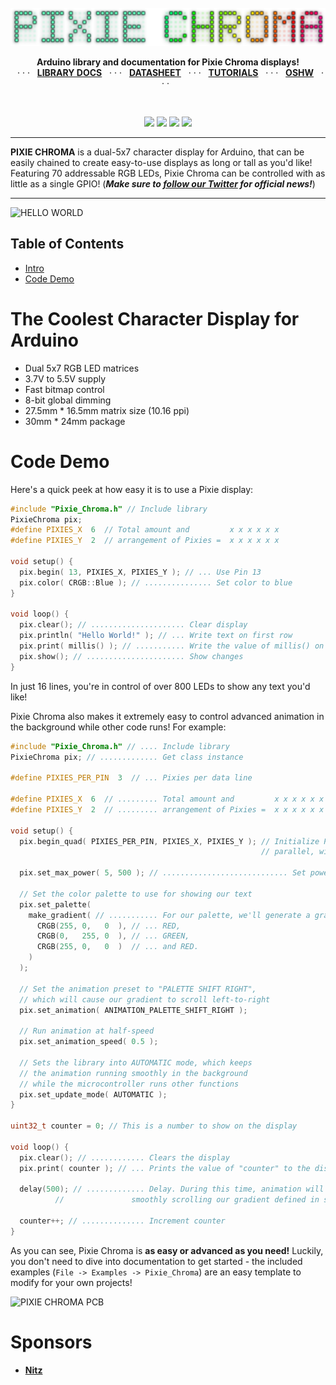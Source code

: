 <br>
<img src="extras/img/logo.png">
<p align="center">
  <b>Arduino library and documentation for Pixie Chroma displays!</b><br>
  &nbsp;&nbsp;· · ·&nbsp;&nbsp;
  <a href="https://connornishijima.github.io/Pixie_Chroma/?section=docs"><b>LIBRARY DOCS</b></a>
  &nbsp;&nbsp;· · ·&nbsp;&nbsp;
  <a href="https://connornishijima.github.io/Pixie_Chroma/?section=datasheet"><b>DATASHEET</b></a>
  &nbsp;&nbsp;· · ·&nbsp;&nbsp;
  <a href="https://connornishijima.github.io/Pixie_Chroma/?section=tutorials"><b>TUTORIALS</b></a>
  &nbsp;&nbsp;· · ·&nbsp;&nbsp;
  <a href="extras/OSHW"><b>OSHW</b></a>
  &nbsp;&nbsp;· · ·&nbsp;&nbsp;
</p>
<br>
<p align="center">
  <img src="https://github.com/connornishijima/Pixie_Chroma/actions/workflows/arduino_lint.yml/badge.svg">
  <img src="https://github.com/connornishijima/Pixie_Chroma/actions/workflows/arduino_build.yml/badge.svg">
  <img src="https://github.com/connornishijima/Pixie_Chroma/actions/workflows/docs_and_reports.yml/badge.svg">
  <a href="https://www.ardu-badge.com/Pixie_Chroma"><img src="https://www.ardu-badge.com/badge/Pixie_Chroma.svg"></a>
</p>

---------------------------------------------------------------------------------

**PIXIE CHROMA** is a dual-5x7 character display for Arduino, that can be easily chained to create easy-to-use displays as long or tall as you'd like! Featuring 70 addressable RGB LEDs, Pixie Chroma can be controlled with as little as a single GPIO! (***Make sure to [follow our Twitter](https://twitter.com/lixielabs) for official news!***)

---------------------------------------------------------------------------------

![HELLO WORLD](extras/img/hello_world.png)

## Table of Contents

- [Intro](#the-coolest-character-display-for-arduino)
- [Code Demo](#code-demo)

# The Coolest Character Display for Arduino

- Dual 5x7 RGB LED matrices
- 3.7V to 5.5V supply
- Fast bitmap control
- 8-bit global dimming
- 27.5mm * 16.5mm matrix size (10.16 ppi)
- 30mm * 24mm package

# Code Demo

Here's a quick peek at how easy it is to use a Pixie display:

```cpp
#include "Pixie_Chroma.h" // Include library
PixieChroma pix;
#define PIXIES_X  6  // Total amount and         x x x x x x
#define PIXIES_Y  2  // arrangement of Pixies =  x x x x x x

void setup() {
  pix.begin( 13, PIXIES_X, PIXIES_Y ); // ... Use Pin 13
  pix.color( CRGB::Blue ); // ............... Set color to blue
}

void loop() {
  pix.clear(); // ..................... Clear display
  pix.println( "Hello World!" ); // ... Write text on first row
  pix.print( millis() ); // ........... Write the value of millis() on the second row
  pix.show(); // ...................... Show changes
}
```
		
In just 16 lines, you're in control of over 800 LEDs to show any text you'd like! 
	
Pixie Chroma also makes it extremely easy to control advanced animation in the background while other code runs! For example:

```cpp
#include "Pixie_Chroma.h" // .... Include library
PixieChroma pix; // ............. Get class instance

#define PIXIES_PER_PIN  3  // ... Pixies per data line

#define PIXIES_X  6  // ......... Total amount and         x x x x x x
#define PIXIES_Y  2  // ......... arrangement of Pixies =  x x x x x x

void setup() {
  pix.begin_quad( PIXIES_PER_PIN, PIXIES_X, PIXIES_Y ); // Initialize Pixies to use 4 GPIO in
                                                        // parallel, with three Pixies on each line

  pix.set_max_power( 5, 500 ); // ............................ Set power budget to 5V, 500mA

  // Set the color palette to use for showing our text
  pix.set_palette(
    make_gradient( // ........... For our palette, we'll generate a gradient from:
      CRGB(255, 0,   0  ), // ... RED,
      CRGB(0,   255, 0  ), // ... GREEN,
      CRGB(255, 0,   0  )  // ... and RED.
    )
  );

  // Set the animation preset to "PALETTE SHIFT RIGHT",
  // which will cause our gradient to scroll left-to-right
  pix.set_animation( ANIMATION_PALETTE_SHIFT_RIGHT );
  
  // Run animation at half-speed
  pix.set_animation_speed( 0.5 );

  // Sets the library into AUTOMATIC mode, which keeps 
  // the animation running smoothly in the background
  // while the microcontroller runs other functions                                  
  pix.set_update_mode( AUTOMATIC ); 
}

uint32_t counter = 0; // This is a number to show on the display

void loop() {
  pix.clear(); // ............ Clears the display
  pix.print( counter ); // ... Prints the value of "counter" to the display

  delay(500); // ............. Delay. During this time, animation will continue
  	      //               smoothly scrolling our gradient defined in setup()

  counter++; // .............. Increment counter
}
```

As you can see, Pixie Chroma is **as easy or advanced as you need!** Luckily, you don't need to dive into documentation to get started - the included examples (`File -> Examples -> Pixie_Chroma`) are an easy template to modify for your own projects!

![PIXIE CHROMA PCB](extras/img/PCB_SINGLE.png)

# Sponsors

- **[Nitz](https://github.com/nitz)**
